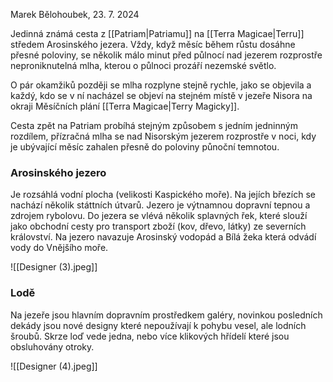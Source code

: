 Marek Bělohoubek, 23. 7. 2024

Jedinná známá cesta z [[Patriam|Patriamu]] na [[Terra Magicae|Terru]] středem Arosinského jezera. Vždy, když měsíc během růstu dosáhne přesné poloviny, se několik málo minut před půlnocí nad jezerem rozprostře neproniknutelná mlha, kterou o půlnoci prozáří nezemské světlo.

O pár okamžiků později se mlha rozplyne stejně rychle, jako se objevila a každý, kdo se v ní nacházel se objeví na stejném místě v jezeře Nisora na okraji Měsíčních plání [[Terra Magicae|Terry Magicky]].

Cesta zpět na Patriam probíhá stejným způsobem s jedním jedninným rozdílem, přízračná mlha se nad Nisorským jezerem rozprostře v noci, kdy je ubývající měsíc zahalen přesně do poloviny půnoční temnotou.

### Arosinského jezero
Je rozsáhlá vodní plocha (velikosti Kaspického moře). Na jejích březích se nachází několik státtních útvarů. Jezero je výtnamnou dopravní tepnou a zdrojem rybolovu. 
Do jezera se vlévá několik splavných řek, které slouží jako obchodní cesty pro transport zboží (kov, dřevo, látky) ze severních království. Na jezero navazuje Arosinský vodopád a Bílá žeka která odvádí vody do Vnějšího moře.

![[Designer (3).jpeg]]

### Lodě
Na jezeře jsou hlavním dopravním prostředkem galéry, novinkou posledních dekády jsou nové designy které nepoužívají k pohybu vesel, ale lodních šroubů.
Skrze loď vede jedna, nebo více klikových hřídelí které jsou obsluhovány otroky. 

![[Designer (4).jpeg]]